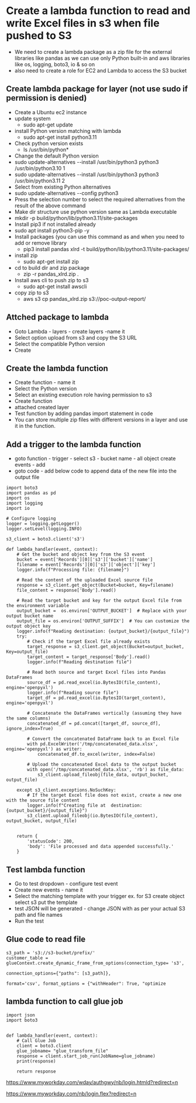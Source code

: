 # Create a lambda function to read and write Excel files in s3 when file pushed to S3
- We need to create a lambda package as a zip file for the external libraries like pandas as we can use only Python built-in and aws libraries like os, logging, boto3, io & so on
- also need to create a role for EC2 and Lambda to access the S3 bucket
  
## Create lambda package for layer (not use sudo if permission is denied)
- Create a Ubuntu ec2 instance
- update system
  - sudo apt-get update
- install Python version matching with lambda
  - sudo apt-get install python3.11
- Check python version exists
  -  ls /usr/bin/python*
-  Change the default Python version
  -  sudo update-alternatives --install /usr/bin/python3 python3 /usr/bin/python3.10 1
  -  sudo update-alternatives --install /usr/bin/python3 python3 /usr/bin/python3.11 2
-  Select from existing Python alternatives 
  -  sudo update-alternatives --config python3
  -  Press the selection number to select the required alternatives from the result of the above command
-  Make dir structure use python version same as Lambda executable
  -  mkdir -p build/python/lib/python3.11/site-packages
-  Install pip3 if not installed already
  - sudo apt install python3-pip -y
- Install packages (you can use this command as and when you need to add or remove library
  - pip3 install pandas xlrd -t build/python/lib/python3.11/site-packages/
- install zip
  - sudo apt-get install zip
- cd to build dir and zip package
  - zip -r pandas_xlrd.zip .
- Install aws cli to push zip to s3
  - sudo apt-get install awscli
- copy zip to s3
  - aws s3 cp pandas_xlrd.zip s3://poc-output-report/

## Attched package to lambda
- Goto Lambda - layers - create layers -name it
- Select option upload from s3 and copy the S3 URL
- Select the compatible Python version
- Create

## Create the lambda function
- Create function - name it
- Select the Python version
- Select an existing execution role having permission to s3
- Create function
- attached created layer
- Test function by adding pandas import statement in code
- You can store multiple zip files with different versions in a layer and use it in the function.


## Add a trigger to the lambda function
- goto function - trigger - select s3 - bucket name - all object create events - add
- goto code - add below code to append data of the new file into the output file
```
import boto3
import pandas as pd
import os
import logging
import io 

# Configure logging
logger = logging.getLogger()
logger.setLevel(logging.INFO)

s3_client = boto3.client('s3')

def lambda_handler(event, context):
    # Get the bucket and object key from the S3 event
    bucket = event['Records'][0]['s3']['bucket']['name']
    filename = event['Records'][0]['s3']['object']['key']
    logger.info(f"Processing file: {filename}")

    # Read the content of the uploaded Excel source file
    response = s3_client.get_object(Bucket=bucket, Key=filename)
    file_content = response['Body'].read()

    # Read the target bucket and key for the output Excel file from the environment variable
    output_bucket =  os.environ['OUTPUT_BUCKET']  # Replace with your output bucket name
    output_file = os.environ['OUTPUT_SUFFIX']  # You can customize the output object key
    logger.info(f"Reading destination: {output_bucket}/{output_file}")
    try:
        # Check if the target Excel file already exists
        target_response = s3_client.get_object(Bucket=output_bucket, Key=output_file)
        target_content = target_response['Body'].read()
        logger.info(f"Reading destination file")
        
        # Read both source and target Excel files into Pandas DataFrames
        source_df = pd.read_excel(io.BytesIO(file_content), engine='openpyxl')
        logger.info(f"Reading source file")
        target_df = pd.read_excel(io.BytesIO(target_content), engine='openpyxl')
    
        # Concatenate the DataFrames vertically (assuming they have the same columns)
        concatenated_df = pd.concat([target_df, source_df], ignore_index=True)

        # Convert the concatenated DataFrame back to an Excel file
        with pd.ExcelWriter('/tmp/concatenated_data.xlsx', engine='openpyxl') as writer:
            concatenated_df.to_excel(writer, index=False)

        # Upload the concatenated Excel data to the output bucket
        with open('/tmp/concatenated_data.xlsx', 'rb') as file_data:
            s3_client.upload_fileobj(file_data, output_bucket, output_file)

    except s3_client.exceptions.NoSuchKey:
        # If the target Excel file does not exist, create a new one with the source file content
        logger.info(f"Creating file at  destination: {output_bucket}/{output_file}")
        s3_client.upload_fileobj(io.BytesIO(file_content), output_bucket, output_file)
        
        
    return {
        'statusCode': 200,
        'body': 'File processed and data appended successfully.'
    }

```

## Test lambda function
- Go to test dropdown - configure test event
- Create new events - name it
- Select the matching template with your trigger ex. for S3 create object select s3 put the template
- test JSON will be generated - change JSON with as per your actual S3 path and file names
- Run the test

  
## Glue code to read file
```
s3_path = 's3://s3-bucket/prefix/'
customer_table = glueContext.create_dynamic_frame_from_options(connection_type= 's3',
                                                               connection_options={"paths": [s3_path]},
                                                               format='csv', format_options = {"withHeader": True, "optimize
```
## lambda function to call glue job
```
import json
import boto3


def lambda_handler(event, context):
    # Call Glue Job
    client = boto3.client
    glue_jobname= "glue_transform_file"
    response = client.start_job_run(JobName=glue_jobname)
    print(response)
    
    return response

```


https://www.myworkday.com/wday/authgwy/nb/login.htmld?redirect=n

https://www.myworkday.com/nb/login.flex?redirect=n




